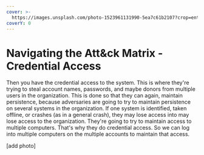 ```yaml
---
cover: >-
  https://images.unsplash.com/photo-1523961131990-5ea7c61b2107?crop=entropy&cs=srgb&fm=jpg&ixid=MnwxOTcwMjR8MHwxfHNlYXJjaHw2fHx0ZWNofGVufDB8fHx8MTY0NjY4ODE2Ng&ixlib=rb-1.2.1&q=85
coverY: 0
---
```


# Navigating the Att\&ck Matrix - Credential Access

Then you have the credential access to the system. This is where they're trying to steal account names, passwords, and maybe donors from multiple users in the organization. This is done so that they can again, maintain persistence, because adversaries are going to try to maintain persistence on several systems in the organization. If one system is identified, taken offline, or crashes (as in a general crash), they may lose access into may lose access to the organization. They're going to try to maintain access to multiple computers. That's why they do credential access. So we can log into multiple computers on the multiple accounts to maintain that access.&#x20;

\[add photo]
